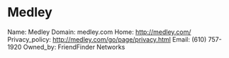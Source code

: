 
# Medley

Name: Medley
Domain: medley.com
Home: http://medley.com/
Privacy_policy: http://medley.com/go/page/privacy.html
Email: (610) 757-1920
Owned_by: FriendFinder Networks
